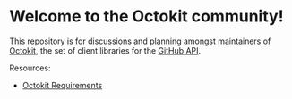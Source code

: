 # Welcome to the Octokit community!

This repository is for discussions and planning amongst maintainers of [Octokit](https://github.com/octokit), the set of client libraries for the [GitHub API](https://developer.github.com/).


Resources:

- [Octokit Requirements](docs/README.md)

